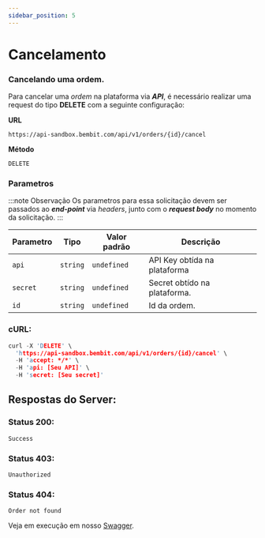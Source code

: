 ```yaml
---
sidebar_position: 5
---
```


# Cancelamento

### Cancelando uma ordem.

Para cancelar uma _ordem_ na plataforma via **_API_**, é necessário realizar uma request do tipo **DELETE** com a seguinte configuração:

**URL**

```
https://api-sandbox.bembit.com/api/v1/orders/{id}/cancel
```

**Método**

```
DELETE
```

### Parametros

:::note Observação
Os parametros para essa solicitação devem ser passados ao **_end-point_** via _headers_, junto com o **_request body_** no momento da solicitação.
:::

| Parametro | Tipo     | Valor padrão | Descrição                    |
| --------- | -------- | ------------ | ---------------------------- |
| `api`     | `string` | `undefined`  | API Key obtída na plataforma |
| `secret`  | `string` | `undefined`  | Secret obtído na plataforma. |
| `id`      | `string` | `undefined`  | Id da ordem.                 |

### cURL:

```c
curl -X 'DELETE' \
  'https://api-sandbox.bembit.com/api/v1/orders/{id}/cancel' \
  -H 'accept: */*' \
  -H 'api: [Seu API]' \
  -H 'secret: [Seu secret]'
```

## Respostas do Server:

### Status 200:

    Success

### Status 403:

    Unauthorized

### Status 404:

    Order not found

Veja em execução em nosso [Swagger](https://api.bembit.com/docs/#/Orders/delete_orders__id__cancel).
